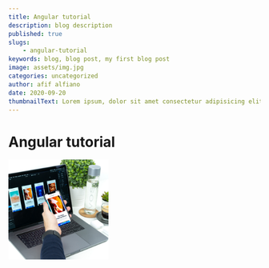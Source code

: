 ```yaml
---
title: Angular tutorial
description: blog description
published: true
slugs: 
    - angular-tutorial
keywords: blog, blog post, my first blog post
image: assets/img.jpg
categories: uncategorized
author: afif alfiano
date: 2020-09-20
thumbnailText: Lorem ipsum, dolor sit amet consectetur adipisicing elit. Sint laboriosam eos in assumenda consequuntur quibusdam totam, iusto mollitia aspernatur exercitationem nobis autem doloremque aliquam necessitatibus magnam consectetur esse, veniam temporibus?
---
```


# Angular tutorial
<img src="../assets/img.jpg" width="200">
